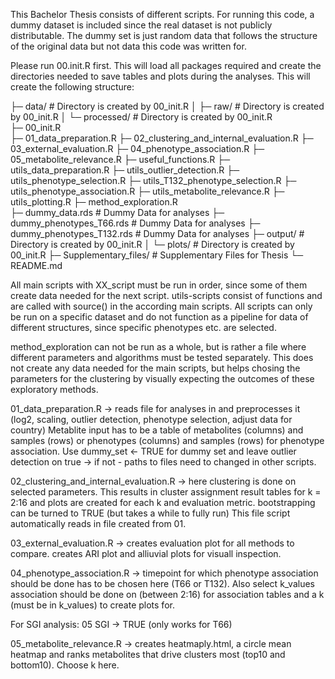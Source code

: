 This Bachelor Thesis consists of different scripts. For running this code,
a dummy dataset is included since the real dataset is not publicly distributable.
The dummy set is just random data that follows the structure of the original
data but not data this code was written for. 

Please run 00.init.R first.
This will load all packages required and create the directories needed to save
tables and plots during the analyses. This will create the following structure:

├─ data/                                  # Directory is created by 00_init.R 
│   ├─ raw/                               # Directory is created by 00_init.R 
│   └─ processed/                         # Directory is created by 00_init.R   
├─ 00_init.R               
├─ 01_data_preparation.R
├─ 02_clustering_and_internal_evaluation.R
├─ 03_external_evaluation.R
├─ 04_phenotype_association.R
├─ 05_metabolite_relevance.R
├─ useful_functions.R
├─ utils_data_preparation.R
├─ utils_outlier_detection.R 
├─ utils_phenotype_selection.R
├─ utils_T132_phenotype_selection.R
├─ utils_phenotype_association.R
├─ utils_metabolite_relevance.R
├─ utils_plotting.R
├─ method_exploration.R                 
├─ dummy_data.rds                       # Dummy Data for analyses
├─ dummy_phenotypes_T66.rds             # Dummy Data for analyses
├─ dummy_phenotypes_T132.rds            # Dummy Data for analyses
├─ output/                              # Directory is created by 00_init.R
│   └─ plots/                           # Directory is created by 00_init.R
├─ Supplementary_files/                 # Supplementary Files for Thesis
└─ README.md

All main scripts with XX_script must be run in order, since some of them create 
data needed for the next script. utils-scripts consist of functions and are 
called with source() in the according main scripts. All scripts can only be
run on a specific dataset and do not function as a pipeline for data of 
different structures, since specific phenotypes etc. are selected. 

method_exploration can not be run as a whole, but is rather a file where
different parameters and algorithms must be tested separately. This does not 
create any data needed for the main scripts, but helps chosing the parameters
for the clustering by visually expecting the outcomes of these exploratory 
methods.

01_data_preparation.R -> reads file for analyses in and preprocesses it (log2,
scaling, outlier detection, phenotype selection, adjust data for country)
Metablite input has to be a table of metabolites (columns) and samples (rows) 
or phenotypes (columns) and samples (rows) for phenotype association.
Use dummy_set <- TRUE for dummy set and leave outlier detection on true ->
if not - paths to files need to changed in other scripts.

02_clustering_and_internal_evaluation.R -> here clustering is done on selected
parameters. This results in cluster assignment result tables for k = 2:16
and plots are created for each k and evaluation metric. bootstrapping can be
turned to TRUE (but takes a while to fully run)
This file script automatically reads in file created from 01.

03_external_evaluation.R -> creates evaluation plot for all methods to compare.
creates ARI plot and alliuvial plots for visuall inspection.

04_phenotype_association.R -> timepoint for which phenotype association should be 
done has to be chosen here (T66 or T132). Also select k_values association should
be done on (between 2:16) for association tables and a k (must be in 
k_values) to create plots for.

For SGI analysis: 05 SGI -> TRUE (only works for T66)

05_metabolite_relevance.R -> creates heatmaply.html, a circle mean heatmap and 
ranks metabolites that drive clusters most (top10 and bottom10). Choose k here. 



